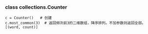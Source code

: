 ### class collections.Counter

```
c = Counter()   # 创建
c.most_common(3)  # 返回频次前3的二维数组，降序排列。不加参数则返回全部。 [(word, count)]
```





















